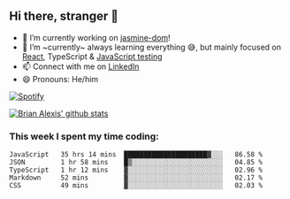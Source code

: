 ## Hi there, stranger 👋

- 🔭 I’m currently working on [jasmine-dom](https://github.com/testing-library/jasmine-dom)!
- 🌱 I’m ~currently~ always learning everything 😅, but mainly focused on [React](https://courseit.com.ar/cursos/frontend-avanzado-2020), TypeScript & [JavaScript testing](https://testingjavascript.com/)
- 📫 Connect with me on [LinkedIn](https://www.linkedin.com/in/brian-alexis/)
- 😄 Pronouns: He/him

[![Spotify](https://novatorem-nine-beige.vercel.app/api/spotify)](https://open.spotify.com/user/21ttbyunhf56rp6soqidgfk2q)

[![Brian Alexis' github stats](https://github-readme-stats-sepia-two.vercel.app/api?username=brrianalexis&show_icons=true&hide_border=true?count_private=true)](https://github.com/brrianalexis/github-readme-stats)

### This week I spent my time coding:
<!--START_SECTION:waka-->
```text
JavaScript   35 hrs 14 mins  █████████████████████▓░░░   86.58 % 
JSON         1 hr 58 mins    █▒░░░░░░░░░░░░░░░░░░░░░░░   04.85 % 
TypeScript   1 hr 12 mins    ▓░░░░░░░░░░░░░░░░░░░░░░░░   02.96 % 
Markdown     52 mins         ▓░░░░░░░░░░░░░░░░░░░░░░░░   02.17 % 
CSS          49 mins         ▓░░░░░░░░░░░░░░░░░░░░░░░░   02.03 % 
```
<!--END_SECTION:waka-->
